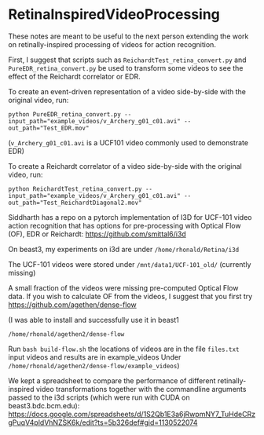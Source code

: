 # RetinaInspiredVideoProcessing

These notes are meant to be useful to the next person extending the work on retinally-inspired processing of videos for action recognition.

First, I suggest that scripts such as `ReichardtTest_retina_convert.py` and `PureEDR_retina_convert.py` be used to transform some videos to see the effect of the Reichardt correlator or EDR.

To create an event-driven representation of a video side-by-side with the original video, run:

```
python PureEDR_retina_convert.py --input_path="example_videos/v_Archery_g01_c01.avi" --out_path="Test_EDR.mov"
```

(`v_Archery_g01_c01.avi` is a UCF101 video commonly used to demonstrate EDR)

To create a Reichardt correlator of a video side-by-side with the original video, run:
```
python ReichardtTest_retina_convert.py --input_path="example_videos/v_Archery_g01_c01.avi" --out_path="Test_ReichardtDiagonal2.mov"
```

Siddharth has a repo on a pytorch implementation of I3D for UCF-101 video action recognition that has options for pre-processing with Optical Flow (OF), EDR or Reichardt: https://github.com/smittal6/i3d

On beast3, my experiments on i3d are under `/home/rhonald/Retina/i3d`

The UCF-101 videos were stored under `/mnt/data1/UCF-101_old/` (currently missing)

A small fraction of the videos were missing pre-computed Optical Flow data.
If you wish to calculate OF from the videos, I suggest that you first try
https://github.com/agethen/dense-flow

(I was able to install and successfully use it in beast1
```
/home/rhonald/agethen2/dense-flow
```
Run `bash build-flow.sh`
the locations of videos are in the file `files.txt`
input videos and results are in example_videos Under `/home/rhonald/agethen2/dense-flow/example_videos`)

We kept a spreadsheet to compare the performance of different retinally-inspired video transformations together with the commandline arguments passed to the i3d scripts (which were run with CUDA on beast3.bdc.bcm.edu): https://docs.google.com/spreadsheets/d/1S2Qb1E3a6jRwpmNY7_TuHdeCRzgPuqV4pldVhNZSK6k/edit?ts=5b326def#gid=1130522074
